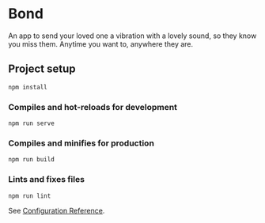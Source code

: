 # Bond
An app to send your loved one a vibration with a lovely sound, so they know you miss them. Anytime you want to, anywhere they are.

## Project setup
```
npm install
```

### Compiles and hot-reloads for development
```
npm run serve
```

### Compiles and minifies for production
```
npm run build
```

### Lints and fixes files
```
npm run lint
```
See [Configuration Reference](https://cli.vuejs.org/config/).

